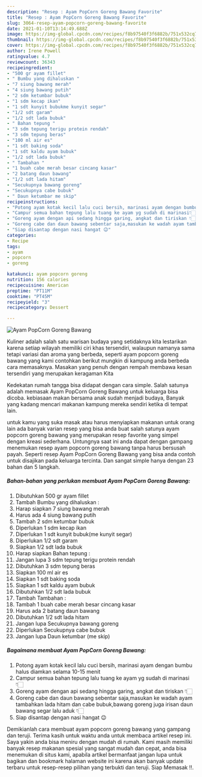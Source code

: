 ```yaml
---
description: "Resep : Ayam PopCorn Goreng Bawang Favorite"
title: "Resep : Ayam PopCorn Goreng Bawang Favorite"
slug: 3064-resep-ayam-popcorn-goreng-bawang-favorite
date: 2021-01-10T13:14:49.688Z
image: https://img-global.cpcdn.com/recipes/f8b97540f3f6882b/751x532cq70/ayam-popcorn-goreng-bawang-foto-resep-utama.jpg
thumbnail: https://img-global.cpcdn.com/recipes/f8b97540f3f6882b/751x532cq70/ayam-popcorn-goreng-bawang-foto-resep-utama.jpg
cover: https://img-global.cpcdn.com/recipes/f8b97540f3f6882b/751x532cq70/ayam-popcorn-goreng-bawang-foto-resep-utama.jpg
author: Irene Powell
ratingvalue: 4.7
reviewcount: 36343
recipeingredient:
- "500 gr ayam fillet"
- " Bumbu yang dihaluskan "
- "7 siung bawang merah"
- "4 siung bawang putih"
- "2 sdm ketumbar bubuk"
- "1 sdm kecap ikan"
- "1 sdt kunyit bubukme kunyit segar"
- "1/2 sdt garam"
- "1/2 sdt lada bubuk"
- " Bahan tepung "
- "3 sdm tepung terigu protein rendah"
- "3 sdm tepung beras"
- "100 ml air es"
- "1 sdt baking soda"
- "1 sdt kaldu ayam bubuk"
- "1/2 sdt lada bubuk"
- " Tambahan "
- "1 buah cabe merah besar cincang kasar"
- "2 batang daun bawang"
- "1/2 sdt lada hitam"
- "Secukupnya bawang goreng"
- "Secukupnya cabe bubuk"
- " Daun ketumbar me skip"
recipeinstructions:
- "Potong ayam kotak kecil lalu cuci bersih, marinasi ayam dengan bumbu halus diamkan selama 10-15 menit"
- "Campur semua bahan tepung lalu tuang ke ayam yg sudah di marinasi👇🏻"
- "Goreng ayam dengan api sedang hingga garing, angkat dan tiriskan 👇🏻"
- "Goreng cabe dan daun bawang sebentar saja,masukan ke wadah ayam tambahkan lada hitam dan cabe bubuk,bawang goreng juga irisan daun bawang segar lalu aduk 👇🏻"
- "Siap disantap dengan nasi hangat 😉"
categories:
- Recipe
tags:
- ayam
- popcorn
- goreng

katakunci: ayam popcorn goreng 
nutrition: 156 calories
recipecuisine: American
preptime: "PT11M"
cooktime: "PT45M"
recipeyield: "3"
recipecategory: Dessert

---
```



![Ayam PopCorn Goreng Bawang](https://img-global.cpcdn.com/recipes/f8b97540f3f6882b/751x532cq70/ayam-popcorn-goreng-bawang-foto-resep-utama.jpg)

Kuliner adalah salah satu warisan budaya yang setidaknya kita lestarikan karena setiap wilayah memiliki ciri khas tersendiri, walaupun namanya sama tetapi variasi dan aroma yang berbeda, seperti ayam popcorn goreng bawang yang kami contohkan berikut mungkin di kampung anda berbeda cara memasaknya. Masakan yang penuh dengan rempah membawa kesan tersendiri yang merupakan keragaman Kita

Kedekatan rumah tangga bisa didapat dengan cara simple. Salah satunya adalah memasak Ayam PopCorn Goreng Bawang untuk keluarga bisa dicoba. kebiasaan makan bersama anak sudah menjadi budaya, Banyak yang kadang mencari makanan kampung mereka sendiri ketika di tempat lain.



untuk kamu yang suka masak atau harus menyiapkan makanan untuk orang lain ada banyak varian resep yang bisa anda buat salah satunya ayam popcorn goreng bawang yang merupakan resep favorite yang simpel dengan kreasi sederhana. Untungnya saat ini anda dapat dengan gampang menemukan resep ayam popcorn goreng bawang tanpa harus bersusah payah.
Seperti resep Ayam PopCorn Goreng Bawang yang bisa anda contoh untuk disajikan pada keluarga tercinta. Dan sangat simple hanya dengan 23 bahan dan 5 langkah.


<!--inarticleads1-->

##### Bahan-bahan yang perlukan membuat Ayam PopCorn Goreng Bawang:

1. Dibutuhkan 500 gr ayam fillet
1. Tambah  Bumbu yang dihaluskan :
1. Harap siapkan 7 siung bawang merah
1. Harus ada 4 siung bawang putih
1. Tambah 2 sdm ketumbar bubuk
1. Diperlukan 1 sdm kecap ikan
1. Diperlukan 1 sdt kunyit bubuk(me kunyit segar)
1. Diperlukan 1/2 sdt garam
1. Siapkan 1/2 sdt lada bubuk
1. Harap siapkan  Bahan tepung :
1. Jangan lupa 3 sdm tepung terigu protein rendah
1. Dibutuhkan 3 sdm tepung beras
1. Siapkan 100 ml air es
1. Siapkan 1 sdt baking soda
1. Siapkan 1 sdt kaldu ayam bubuk
1. Dibutuhkan 1/2 sdt lada bubuk
1. Tambah  Tambahan :
1. Tambah 1 buah cabe merah besar cincang kasar
1. Harus ada 2 batang daun bawang
1. Dibutuhkan 1/2 sdt lada hitam
1. Jangan lupa Secukupnya bawang goreng
1. Diperlukan Secukupnya cabe bubuk
1. Jangan lupa  Daun ketumbar (me skip)




<!--inarticleads2-->

##### Bagaimana membuat  Ayam PopCorn Goreng Bawang:

1. Potong ayam kotak kecil lalu cuci bersih, marinasi ayam dengan bumbu halus diamkan selama 10-15 menit
1. Campur semua bahan tepung lalu tuang ke ayam yg sudah di marinasi👇🏻
1. Goreng ayam dengan api sedang hingga garing, angkat dan tiriskan 👇🏻
1. Goreng cabe dan daun bawang sebentar saja,masukan ke wadah ayam tambahkan lada hitam dan cabe bubuk,bawang goreng juga irisan daun bawang segar lalu aduk 👇🏻
1. Siap disantap dengan nasi hangat 😉




Demikianlah cara membuat ayam popcorn goreng bawang yang gampang dan teruji. Terima kasih untuk waktu anda untuk membaca artikel resep ini. Saya yakin anda bisa meniru dengan mudah di rumah. Kami masih memiliki banyak resep makanan spesial yang sangat mudah dan cepat, anda bisa menemukan di situs kami, apabila artikel bermanfaat jangan lupa untuk bagikan dan bookmark halaman website ini karena akan banyak update terbaru untuk resep-resep pilihan yang terbukti dan teruji. Siap Memasak !!. 
